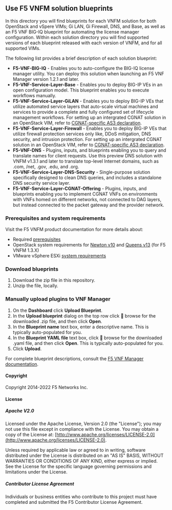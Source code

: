## Use F5 VNFM solution blueprints
In this directory you will find blueprints for each VNFM solution for both OpenStack and vSpere VIMs; Gi LAN, Gi Firewall, DNS, and Base, as well as an F5 VNF BIG-IQ blueprint for automating the license manager configuration. Within each solution directory you will find supported versions of each blueprint released with each version of VNFM, and for all supported VIMs.

The following list provides a brief description of each solution blueprint:

- **F5-VNF-BIG-IQ** - Enables you to auto-configure the BIG-IQ license manager utility. You can deploy this solution when launching an F5 VNF Manager version 1.2.1 and later.
- **F5-VNF-Service-Layer-Base** - Enables you to deploy BIG-IP VEs in an open configuration model. This blueprint enables you to execute workflows manually.
- **F5-VNF-Service-Layer-GiLAN** - Enables you to deploy BIG-IP VEs that utilize automated service layers that auto-scale virtual machines and services to provide a complete and fully configured set of lifecycle management workflows. For setting up an intergrated CGNAT solution in an OpenStack VIM, refer to [CGNAT-specific AS3 declaration][1].
- **F5-VNF-Service-Layer-Firewall** - Enables you to deploy BIG-IP VEs that utilize firewall protection services only like, DDoS mitigation, DNS security, and intrusion protection. For setting up an intergrated CGNAT solution in an OpenStack VIM, refer to [CGNAT-specific AS3 declaration][1].
- **F5-VNF-DNS** - Plugins, inputs, and blueprints enabling you to query and translate names for client requests. Use this preview DNS solution with VNFM v1.3.1 and later to translate top-level Internet domains, such as .com, /net, .gov, .edu, and .org.
- **F5-VNF-Service-Layer-DNS-Security** - Single-purpose solution specifically designed to clean DNS queries, and includes a standalone DNS security service layer.
- **F5-VNF-Service-Layer-CGNAT-Offering** - Plugins, inputs, and blueprints enabling you to implement CGNAT VNFs on environments with VNFs homed on different networks, not connected to DAG layers, but instead connected to the packet gateway and the provider network.


### Prerequisites and system requirements
Visit the F5 VNFM product documentation for more details about:

- Required [prerequisites](https://clouddocs.f5.com/cloud/nfv/latest/setup.html#prerequisites)  
- OpenStack system requirements for [Newton v10](https://clouddocs.f5.com/cloud/nfv/latest/openstack-setup.html) and [Queens v13](https://docs.openstack.org/releasenotes/openstack-manuals/queens.html) (for F5 VNFM 1.3.X)
- VMware vSphere ESXi [system requirements](https://clouddocs.f5.com/cloud/nfv/latest/vmware-setup.html)

### Download blueprints

1. Download the zip file in this repository.
2. Unzip the file, locally. 

### Manually upload plugins to VNF Manager

1. On the **Dashboard** click **Upload Blueprint**.      
2. In the **Upload blueprint** dialog on the top row click :open_file_folder: browse for the downloaded .zip file, and then click **Open**.
3. In the **Blueprint name** text box, enter a descriptive name.  This is typically auto-populated for you.
4. In the **Blueprint YAML file** text box, click :open_file_folder: browse for the downloaded .yaml file, and then click **Open**. This is typically auto-populated for you.
5. Click **Upload**.

For complete blueprint descriptions, consult the [F5 VNF Manager documentation](https://clouddocs.f5.com/cloud/nfv/latest/vnfm_index.html).

#### Copyright
Copyright 2014-2022 F5 Networks Inc.

#### License

##### Apache V2.0 
Licensed under the Apache License, Version 2.0 (the "License"); you may not use this file except in compliance with the License. You may obtain a copy of the License at: [http://www.apache.org/licenses/LICENSE-2.0](http://www.apache.org/licenses/LICENSE-2.0).

Unless required by applicable law or agreed to in writing, software distributed under the License is distributed on an "AS IS" BASIS, WITHOUT WARRANTIES OR CONDITIONS OF ANY KIND, either express or implied. See the License for the specific language governing permissions and limitations under the License.

##### Contributor License Agreement
Individuals or business entities who contribute to this project must have completed and submitted the F5 Contributor License Agreement.


[1]: https://clouddocs.f5.com/cloud/nfv/latest/inputs-def.html#CGNATAS3